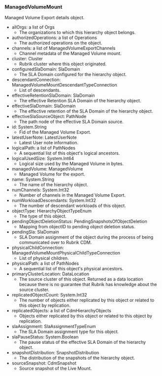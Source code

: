 ### ManagedVolumeMount
Managed Volume Export details object.

- allOrgs: a list of Orgs
  - The organizations to which this hierarchy object belongs.
- authorizedOperations: a list of Operations
  - The authorized operations on the object.
- channels: a list of ManagedVolumeExportChannels
  - Channel metadata of the Managed Volume mount.
- cluster: Cluster
  - Rubrik cluster where this object originated.
- configuredSlaDomain: SlaDomain
  - The SLA Domain configured for the hierarchy object.
- descendantConnection: ManagedVolumeMountDescendantTypeConnection
  - List of descendants.
- effectiveRetentionSlaDomain: SlaDomain
  - The effective Retention SLA Domain of the hierarchy object.
- effectiveSlaDomain: SlaDomain
  - The effective retention of the SLA Domain of the hierarchy object.
- effectiveSlaSourceObject: PathNode
  - The path node of the effective SLA Domain source.
- id: System.String
  - Fid of the Managed Volume Export.
- latestUserNote: LatestUserNote
  - Latest User note information.
- logicalPath: a list of PathNodes
  - A sequential list of this object's logical ancestors.
- logicalUsedSize: System.Int64
  - Logical size used by the Managed Volume in bytes.
- managedVolume: ManagedVolume
  - Managed Volume for the export.
- name: System.String
  - The name of the hierarchy object.
- numChannels: System.Int32
  - Number of channels in the Managed Volume Export.
- numWorkloadDescendants: System.Int32
  - The number of descendant workloads of this object.
- objectType: HierarchyObjectTypeEnum
  - The type of this object.
- pendingObjectDeletionStatus: PendingSnapshotsOfObjectDeletion
  - Mapping from objectID to pending object deletion status.
- pendingSla: SlaDomain
  - SLA Domain assignment of the object during the process of being communicated over to Rubrik CDM.
- physicalChildConnection: ManagedVolumeMountPhysicalChildTypeConnection
  - List of physical children.
- physicalPath: a list of PathNodes
  - A sequential list of this object's physical ancestors.
- primaryClusterLocation: DataLocation
  - The source cluster of this object. Returned as a data location because there is no guarantee that Rubrik has knowledge about the source cluster.
- replicatedObjectCount: System.Int32
  - The number of objects either replicated by this object or related to this object by replication.
- replicatedObjects: a list of CdmHierarchyObjects
  - Objects either replicated by this object or related to this object by replication.
- slaAssignment: SlaAssignmentTypeEnum
  - The SLA Domain assignment type for this object.
- slaPauseStatus: System.Boolean
  - The pause status of the effective SLA Domain of the hierarchy object.
- snapshotDistribution: SnapshotDistribution
  - The distribution of the snapshots of the hierarchy object.
- sourceSnapshot: CdmSnapshot
  - Source snapshot of the Live Mount.
